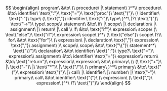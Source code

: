 $$
\begin{align}
program\ &\to\ (\ procedure\ |\ statement\ )^*\\
procedure\ &\to\ identifier\ \text{":"}\ \text{"="}\ \text{"proc"}\ \text{"("}\ (\ identifier\ \text{":"}\ type\ (\ \text{","}\ identifier\ \text{":"}\ type\ )^*\ )?\ \text{")"}\ \text{"->"}\ type\ scope\\
statement\ &\to\ if\ |\ scope\ |\ declaration\ |\ assignment\ |\ return\ |\ call \\
if\ &\to\ \text{"if"}\ expression\ scope\ (\ \text{"else"}\ \text{"if"}\ expression\ scope\ )^*\ (\ \text{"else"}\ scope\ )?\\
for\ &\to\ \text{"for"}\ (\ expression\ |\ declaration\ \text{","}\ expression\ \text{","}\ assignment\ )\ scope\\
scope\ &\to\ \text{"\{"}\ statement^*\ \text{"\}"}\\
declaration\ &\to\ identifier\ \text{":"}\ type?\ \text{"="}\ expression\\
assignment\ &\to\ identifier\ \text{"="}\ expression\\
return\ &\to\ \text{"return"}\ expression\\
expression\ &\to\ primary\ (\ (\ \text{"+"}\ |\ \text{"-"}\ |\ \text{"*"}\ |\ \text{"/"}\ )\ primary\ )^*\\
primary\ &\to\ \text{"("}\ expression\ \text{")"}\ |\ call\ |\ identifier\ |\ number\ |\ \text{"-"}\ primary\\
call\ &\to\ identifier\ \text{"("}\ (\ expression\ (\ \text{","}\ expression\ )^*\ )?\ \text{")"}\\
\end{align}
$$
